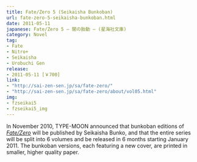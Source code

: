 ```yaml
---
title: Fate/Zero 5 (Seikaisha Bunkoban)
url: fate-zero-5-seikaisha-bunkoban.html
date: 2011-05-11
japanese: Fate/Zero 5 — 闇の胎動 — (星海社文庫)
category: Novel
tag:
- Fate
- Nitro+
- Seikaisha
- Urobuchi Gen
release:
- 2011-05-11 [￥700]
link:
- "http://sai-zen-sen.jp/sa/fate-zero/"
- "http://sai-zen-sen.jp/sa/fate-zero/about/vol05.html"
img:
- fzseikai5
- fzseikai5_img
---
```


In November 2010, TYPE-MOON announced that bunkoban editions of [*Fate/Zero*](fate-zero-1.html) will be published by Seikaisha Bunko, and that the entire series will be split into 6 volumes and be released in 6 months starting January 2011. The bunkoban versions, each featuring a new cover, are printed in smaller, higher quality paper.